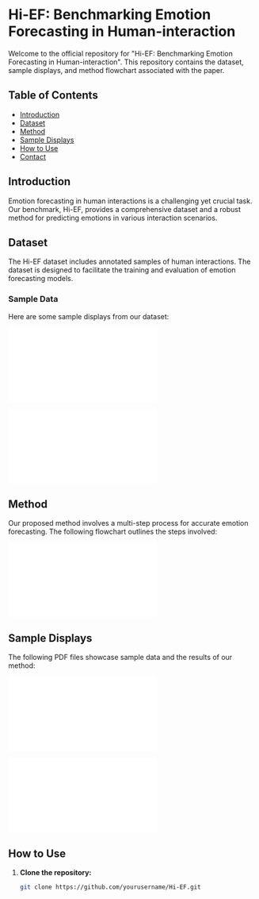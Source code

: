 # Hi-EF: Benchmarking Emotion Forecasting in Human-interaction

Welcome to the official repository for "Hi-EF: Benchmarking Emotion Forecasting in Human-interaction". This repository contains the dataset, sample displays, and method flowchart associated with the paper.

## Table of Contents

- [Introduction](#introduction)
- [Dataset](#dataset)
- [Method](#method)
- [Sample Displays](#sample-displays)
- [How to Use](#how-to-use)
- [Contact](#contact)

## Introduction

Emotion forecasting in human interactions is a challenging yet crucial task. Our benchmark, Hi-EF, provides a comprehensive dataset and a robust method for predicting emotions in various interaction scenarios.

## Dataset

The Hi-EF dataset includes annotated samples of human interactions. The dataset is designed to facilitate the training and evaluation of emotion forecasting models.

### Sample Data

Here are some sample displays from our dataset:

![Sample 1](path/to/sample1.pdf)

![Sample 2](path/to/sample2.pdf)

## Method

Our proposed method involves a multi-step process for accurate emotion forecasting. The following flowchart outlines the steps involved:

![Method Flowchart](path/to/method_flowchart.pdf)

## Sample Displays

The following PDF files showcase sample data and the results of our method:

![Display 1](path/to/display1.pdf)

![Display 2](path/to/display2.pdf)

## How to Use

1. **Clone the repository:**

   ```bash
   git clone https://github.com/yourusername/Hi-EF.git

